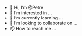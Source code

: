 - 👋 Hi, I’m @Petre
- 👀 I’m interested in ...
- 🌱 I’m currently learning ...
- 💞️ I’m looking to collaborate on ...
- 📫 How to reach me ...

<!---
Petrenuts/Petrenuts is a ✨ special ✨ repository because its `README.md` (this file) appears on your GitHub profile.
You can click the Preview link to take a look at your changes.
--->
